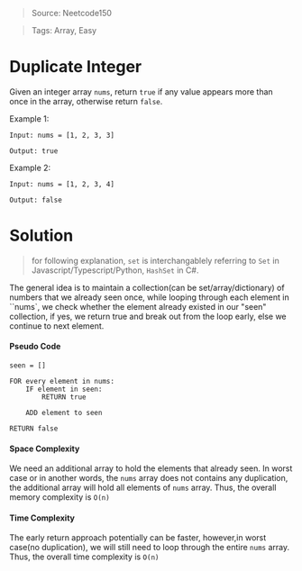 > Source: Neetcode150

> Tags: Array, Easy

# Duplicate Integer

Given an integer array `nums`, return `true` if any value appears more than once in the array, otherwise return `false`.

Example 1:

```
Input: nums = [1, 2, 3, 3]

Output: true
```

Example 2:

```
Input: nums = [1, 2, 3, 4]

Output: false
```

# Solution

> for following explanation, `set` is interchangablely referring to `Set` in Javascript/Typescript/Python, `HashSet` in C#.

The general idea is to maintain a collection(can be set/array/dictionary) of numbers that we already seen once, while looping through each element in ``nums`, we check whether the element already existed in our "seen" collection, if yes, we return true and break out from the loop early, else we continue to next element.

#### Pseudo Code

```
seen = []

FOR every element in nums:
    IF element in seen:
        RETURN true

    ADD element to seen

RETURN false

```

#### Space Complexity

We need an additional array to hold the elements that already seen. In worst case or in another words, the `nums` array does not contains any duplication, the additional array will hold all elements of `nums` array. Thus, the overall memory complexity is `O(n)`

#### Time Complexity

The early return approach potentially can be faster, however,in worst case(no duplication), we will still need to loop through the entire `nums` array. Thus, the overall time complexity is `O(n)`
